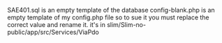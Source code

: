 SAE401.sql is an empty template of the database
config-blank.php is an empty template of my config.php file so to sue it you must replace the correct value and rename it.
it's in slim/Slim-no-public/app/src/Services/ViaPdo 
